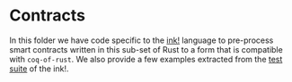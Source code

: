 # Contracts

In this folder we have code specific to the [ink!](https://use.ink/) language to pre-process smart contracts written in this sub-set of Rust to a form that is compatible with `coq-of-rust`. We also provide a few examples extracted from the [test suite](https://github.com/formal-land/ink/tree/e5f61827de64bbba3ecc17c6006497577d21b013/integration-tests) of the ink!.
